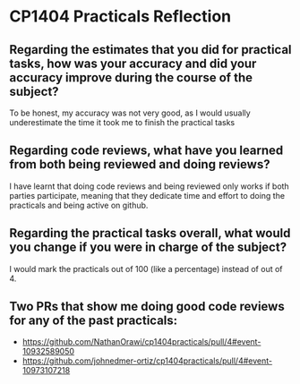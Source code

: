 # CP1404 Practicals Reflection

## Regarding the estimates that you did for practical tasks, how was your accuracy and did your accuracy improve during the course of the subject?
To be honest, my accuracy was not very good, as I would usually underestimate the time it took me to finish the practical tasks

## Regarding code reviews, what have you learned from both being reviewed and doing reviews?
I have learnt that doing code reviews and being reviewed only works if both parties participate, meaning that they dedicate time and effort to doing the practicals and being active on github.

## Regarding the practical tasks overall, what would you change if you were in charge of the subject?
I would mark the practicals out of 100 (like a percentage) instead of out of 4.

## Two PRs that show me doing good code reviews for any of the past practicals:
* https://github.com/NathanOrawi/cp1404practicals/pull/4#event-10932589050
* https://github.com/johnedmer-ortiz/cp1404practicals/pull/4#event-10973107218